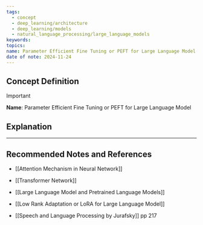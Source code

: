 ```yaml
---
tags:
  - concept
  - deep_learning/architecture
  - deep_learning/models
  - natural_language_processing/large_language_models
keywords: 
topics: 
name: Parameter Efficient Fine Tuning or PEFT for Large Language Model
date of note: 2024-11-24
---
```


## Concept Definition

>[!important]
>**Name**: Parameter Efficient Fine Tuning or PEFT for Large Language Model



## Explanation





-----------
##  Recommended Notes and References

- [[Attention Mechanism in Neural Network]]
- [[Transformer Network]]
- [[Large Language Model and Pretrained Language Models]]


- [[Low Rank Adaptation or LoRA for Large Language Model]]
- [[Speech and Language Processing by Jurafsky]] pp 217